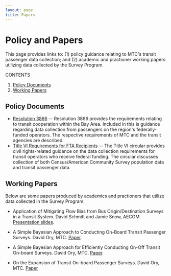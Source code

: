 ```yaml
---
layout: page
title: Papers
---
```


# Policy and Papers

This page provides links to: (1) policy guidance relating to MTC's transit passenger data collection; and (2) academic and practioner working papers utilizing data collected by the Survey Program.

CONTENTS

1. [Policy Documents](#policy-documents)
2. [Working Papers](#working-papers)


## Policy Documents

* [Resolution 3866](https://mtc.legistar.com/View.ashx?M=F&ID=3866249&GUID=9910CC33-E4BA-4709-BC52-63CAE8A856FB) -- Resolution 3866 provides the requirements relating to transit cooperation within the Bay Area. Included in this is guidance regarding data collection from passengers on the region's federally-funded operators. The respective requirements of MTC and the transit agencies are described.
* [Title VI Requirements for FTA Recipients](https://www.transit.dot.gov/sites/fta.dot.gov/files/docs/FTA_Title_VI_FINAL.pdf) -- The Title VI circular provides civil rights-related guidance on the data collection requirements for transit operators who receive federal funding. The circular discusses collection of both Census/American Community Survey population data and transit passenger data. 

## Working Papers

Below are some papers produced by academics and practioners that utilize data collected in the Survey Program:

*	Application of Mitigating Flow Bias from Bus Origin/Destination Surveys in a Transit System.  David Schmitt and Jamie Snow, AECOM.  [Presentation slides](http://trbappcon.org/2015conf/presentations/200_2015-05-20%20Planning%20Apps%20-%20Mitigating%20Flow%20Bias%20v3%20051815.pptx).

*	A Simple Bayesian Approach to Conducting On-Board Transit Passenger Surveys.  David Ory, MTC.  [Paper](https://mtcdrive.box.com/bayesian-onboard).

*	A Simple Bayesian Approach for Efficiently Conducting On-Off Transit On-board Surveys.  David Ory, MTC.  [Paper](https://mtcdrive.box.com/bayesian-onoff).

*	On the Expansion of Transit On-board Passenger Surveys.  David Ory, MTC.  [Paper](https://mtcdrive.box.com/multi-criteria-expansion)  
